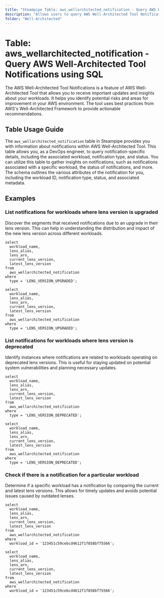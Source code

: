 ```yaml
---
title: "Steampipe Table: aws_wellarchitected_notification - Query AWS Well-Architected Tool Notifications using SQL"
description: "Allows users to query AWS Well-Architected Tool Notifications for detailed information about each notification."
folder: "Well-Architected"
---
```


# Table: aws_wellarchitected_notification - Query AWS Well-Architected Tool Notifications using SQL

The AWS Well-Architected Tool Notifications is a feature of AWS Well-Architected Tool that allows you to receive important updates and insights about your workloads. It helps you identify potential risks and areas for improvement in your AWS environment. The tool uses best practices from AWS's Well-Architected Framework to provide actionable recommendations.

## Table Usage Guide

The `aws_wellarchitected_notification` table in Steampipe provides you with information about notifications within AWS Well-Architected Tool. This table allows you, as a DevOps engineer, to query notification-specific details, including the associated workload, notification type, and status. You can utilize this table to gather insights on notifications, such as notifications associated with a specific workload, the status of notifications, and more. The schema outlines the various attributes of the notification for you, including the workload ID, notification type, status, and associated metadata.

## Examples

### List notifications for workloads where lens version is upgraded
Discover the segments that received notifications due to an upgrade in their lens version. This can help in understanding the distribution and impact of the new lens version across different workloads.

```sql+postgres
select
  workload_name,
  lens_alias,
  lens_arn,
  current_lens_version,
  latest_lens_version
from
  aws_wellarchitected_notification
where
  type = 'LENS_VERSION_UPGRADED';
```

```sql+sqlite
select
  workload_name,
  lens_alias,
  lens_arn,
  current_lens_version,
  latest_lens_version
from
  aws_wellarchitected_notification
where
  type = 'LENS_VERSION_UPGRADED';
```

### List notifications for workloads where lens version is deprecated
Identify instances where notifications are related to workloads operating on deprecated lens versions. This is useful for staying updated on potential system vulnerabilities and planning necessary updates.

```sql+postgres
select
  workload_name,
  lens_alias,
  lens_arn,
  current_lens_version,
  latest_lens_version
from
  aws_wellarchitected_notification
where
  type = 'LENS_VERSION_DEPRECATED';
```

```sql+sqlite
select
  workload_name,
  lens_alias,
  lens_arn,
  current_lens_version,
  latest_lens_version
from
  aws_wellarchitected_notification
where
  type = 'LENS_VERSION_DEPRECATED';
```

### Check if there is a notification for a particular workload
Determine if a specific workload has a notification by comparing the current and latest lens versions. This allows for timely updates and avoids potential issues caused by outdated lenses.

```sql+postgres
select
  workload_name,
  lens_alias,
  lens_arn,
  current_lens_version,
  latest_lens_version
from
  aws_wellarchitected_notification
where
  workload_id = '123451c59cebcd4612f1f858bf75566';
```

```sql+sqlite
select
  workload_name,
  lens_alias,
  lens_arn,
  current_lens_version,
  latest_lens_version
from
  aws_wellarchitected_notification
where
  workload_id = '123451c59cebcd4612f1f858bf75566';
```